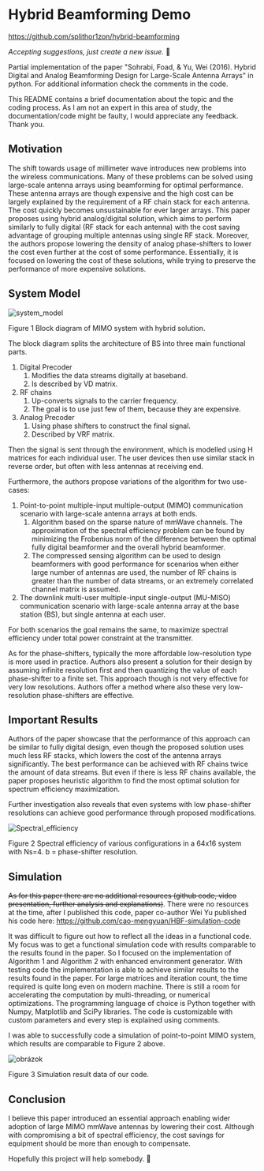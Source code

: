 # Hybrid Beamforming Demo

https://github.com/splithor1zon/hybrid-beamforming

*Accepting suggestions, just create a new issue.* 🤝

Partial implementation of the paper "Sohrabi, Foad, & Yu, Wei (2016). Hybrid Digital and Analog Beamforming Design for Large-Scale Antenna Arrays" in python. For additional information check the comments in the code.

This README contains a brief documentation about the topic and the coding process. As I am not an expert in this area of study, the documentation/code might be faulty, I would appreciate any feedback. Thank you.

## Motivation

The shift towards usage of millimeter wave introduces new problems into the wireless communications. Many of these problems can be solved using large-scale antenna arrays using beamforming for optimal performance. These antenna arrays are though expensive and the high cost can be largely explained by the requirement of a RF chain stack for each antenna. The cost quickly becomes unsustainable for ever larger arrays. This paper proposes using hybrid analog/digital solution, which aims to perform similarly to fully digital (RF stack for each antenna) with the cost saving advantage of grouping multiple antennas using single RF stack. Moreover, the authors propose lowering the density of analog phase-shifters to lower the cost even further at the cost of some performance. Essentially, it is focused on lowering the cost of these solutions, while trying to preserve the performance of more expensive solutions.

## System Model

![system_model](https://github.com/splithor1zon/hybrid-beamforming/assets/43297553/e88b16e8-361d-45ea-8c68-e6f8a4341321)

Figure 1 Block diagram of MIMO system with hybrid solution.

The block diagram splits the architecture of BS into three main functional parts.

1. Digital Precoder
    1. Modifies the data streams digitally at baseband.
    2. Is described by VD matrix.
2. RF chains
    1. Up-converts signals to the carrier frequency.
    2. The goal is to use just few of them, because they are expensive.
3. Analog Precoder
    1. Using phase shifters to construct the final signal.
    2. Described by VRF matrix.

Then the signal is sent through the environment, which is modelled using H matrices for each individual user. The user devices then use similar stack in reverse order, but often with less antennas at receiving end.

Furthermore, the authors propose variations of the algorithm for two use-cases:

1. Point-to-point multiple-input multiple-output (MIMO) communication scenario with large-scale antenna arrays at both ends.
    1. Algorithm based on the sparse nature of mmWave channels. The approximation of the spectral efficiency problem can be found by minimizing the Frobenius norm of the difference between the optimal fully digital beamformer and the overall hybrid beamformer.
    2. The compressed sensing algorithm can be used to design beamformers with good performance for scenarios when either large number of antennas are used, the number of RF chains is greater than the number of data streams, or an extremely correlated channel matrix is assumed.
2. The downlink multi-user multiple-input single-output (MU-MISO) communication scenario with large-scale antenna array at the base station (BS), but single antenna at each user.

For both scenarios the goal remains the same, to maximize spectral efficiency under total power constraint at the transmitter.

As for the phase-shifters, typically the more affordable low-resolution type is more used in practice. Authors also present a solution for their design by assuming infinite resolution first and then quantizing the value of each phase-shifter to a finite set. This approach though is not very effective for very low resolutions. Authors offer a method where also these very low-resolution phase-shifters are effective.

## Important Results

Authors of the paper showcase that the performance of this approach can be similar to fully digital design, even though the proposed solution uses much less RF stacks, which lowers the cost of the antenna arrays significantly. The best performance can be achieved with RF chains twice the amount of data streams. But even if there is less RF chains available, the paper proposes heuristic algorithm to find the most optimal solution for spectrum efficiency maximization.

Further investigation also reveals that even systems with low phase-shifter resolutions can achieve good performance through proposed modifications.

![Spectral_efficiency](https://github.com/splithor1zon/hybrid-beamforming/assets/43297553/f2261801-8785-43dc-a2a8-e1af4122fcfa)

Figure 2 Spectral efficiency of various configurations in a 64x16 system with Ns=4. b = phase-shifter resolution.

## Simulation

~~As for this paper there are no additional resources (github code, video presentation, further analysis and explanations)~~. There were no resources at the time, after I published this code, paper co-author Wei Yu published his code here: https://github.com/cao-mengyuan/HBF-simulation-code 

It was difficult to figure out how to reflect all the ideas in a functional code. My focus was to get a functional simulation code with results comparable to the results found in the paper. So I focused on the implementation of Algorithm 1 and Algorithm 2 with enhanced environment generator. With testing code the implementation is able to achieve similar results to the results found in the paper. For large matrices and iteration count, the time required is quite long even on modern machine. There is still a room for accelerating the computation by multi-threading, or numerical optimizations. The programming language of choice is Python together with Numpy, Matplotlib and SciPy libraries. The code is customizable with custom parameters and every step is explained using comments.

I was able to successfully code a simulation of point-to-point MIMO system, which results are comparable to Figure 2 above.

![obrázok](https://github.com/splithor1zon/hybrid-beamforming/assets/43297553/1aaf4f2a-200a-4d0d-9f25-41eddb0e0899)

Figure 3  Simulation result data of our code.

## Conclusion

I believe this paper introduced an essential approach enabling wider adoption of large MIMO mmWave antennas by lowering their cost. Although with compromising a bit of spectral efficiency, the cost savings for equipment should be more than enough to compensate.

Hopefully this project will help somebody. 🤗
